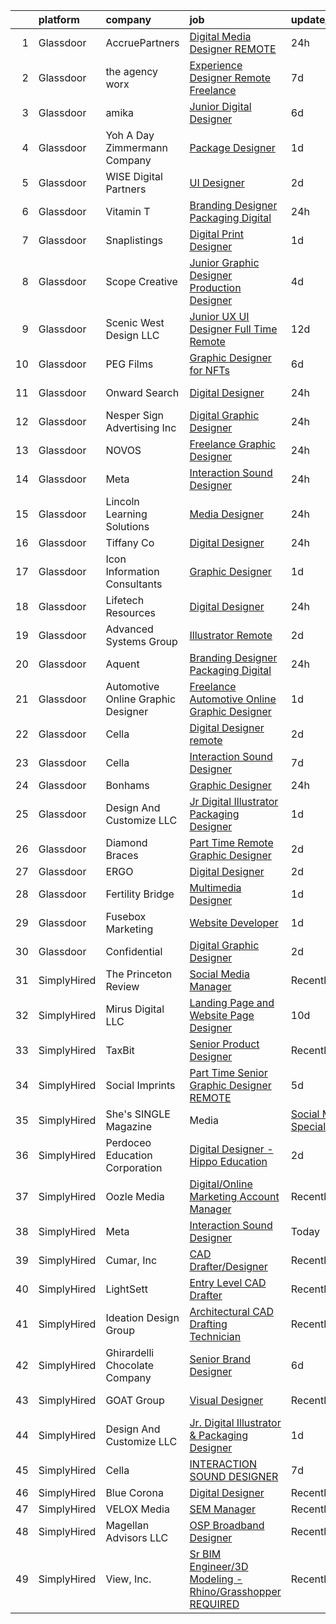 

|    | platform    | company                            | job                                                                                                                                                                                                                                                                                                                                                                                                                                                                                                                                                                                                                                                                                                                                                                                                                                                                                                                                                                                                                                                                                                                                                                                                                                                                                                                                                                | update_time   | location                   |
|---:|:------------|:-----------------------------------|:-------------------------------------------------------------------------------------------------------------------------------------------------------------------------------------------------------------------------------------------------------------------------------------------------------------------------------------------------------------------------------------------------------------------------------------------------------------------------------------------------------------------------------------------------------------------------------------------------------------------------------------------------------------------------------------------------------------------------------------------------------------------------------------------------------------------------------------------------------------------------------------------------------------------------------------------------------------------------------------------------------------------------------------------------------------------------------------------------------------------------------------------------------------------------------------------------------------------------------------------------------------------------------------------------------------------------------------------------------------------|:--------------|:---------------------------|
|  1 | Glassdoor   | AccruePartners                     | [Digital Media Designer   REMOTE](https://www.glassdoor.com/partner/jobListing.htm?pos=104&ao=1110586&s=58&guid=000001828baba76ea45b1253e492641f&src=GD_JOB_AD&t=SR&vt=w&cs=1_14b8f7cc&cb=1660200659217&jobListingId=1008065529287&cpc=6BBECBC74F3AC36E&jrtk=3-0-1ga5qn9sg2gpv001-1ga5qn9t3itmq800-4afe2c22ce265ca0--6NYlbfkN0Cmq1pj5Dwku4j-j-jMxiR3p8DjIx5wPgrGZP7N5_dynGcPrp9S6jFTdQmrnz4JPZV2tAIpeuKyCY7ecXafslfcKdGon5iXJAesg9b70hRkTyONM4YkE6aGkRXft9x5zOlDzz7N_QoKa0YmEsov_wEmWBJEyYMF5zsNqIiZJWxJr47nOjl985EibIKlUA1qoesWgiNFkSef8ZgdabFDOzHXhzxClPJ_TjM4U2nmNtYlmemjVgnrhmXXGS2jvh-9OGJp7SJadof6JfQ2uRml1KFPwmzf0bsDaf1yD_aaQX3KG6HpWpCOvS8k5UEQ5u1cXQ_eW-UfW8BtEQVMFw6aPSQ149p__JZCl5wW4FQxXm-7uZvh8a0dxjRwLY-6bloYz2E2R6JWdycPaeGwGpNZZsw_ohZx_ReKc1CiSKvDFsbLxrJlAabWeVtIVDTQ-hKENC29clZv8SAmQXP478E9sN-e2wNwWrcgh7i-Ir52UqJRtVEMozSfcbPXGS7PxvOvEtakbxKyMoQv8cwKhyO8Q_M8ODaozOGjxls%3D)                                                                                                                                                                                                                                                                                                                                                                                                                                                                | 24h           | Charlotte, NC              |
|  2 | Glassdoor   | the agency worx                    | [Experience Designer  Remote  Freelance ](https://www.glassdoor.com/partner/jobListing.htm?pos=115&ao=1110586&s=58&guid=000001828baba76ea45b1253e492641f&src=GD_JOB_AD&t=SR&vt=w&ea=1&cs=1_e7661443&cb=1660200659219&jobListingId=1008051946944&cpc=2CAED5C921A5F994&jrtk=3-0-1ga5qn9sg2gpv001-1ga5qn9t3itmq800-1c558a24ca6c05f5--6NYlbfkN0CNOKpjDIEH11s39GTuUki_mvxNbnX5BtDlH5CMrheAnKze_5JrwQ4joDkGUDohP_TzCZ22X-ooPlN6gHibHaRyFYgIPWo06yltPXt978maIdOVxy-zRmUpBC9ULU9Q9reTqK3E0MSV0LPeDPxCtIKPoOkHR5057U7IJlWW9_m2LXiOh3RFKZi_I-Y-YzZpbiNGYbq_yVu5RjXH3IfpMM66kQxjyORpdUQGiCvD-AOU6lsUX71SO9mEw7RL4S030iyBVIktkw9g0gw8LLLJtThzeY8-tL2VONLg-nuz6Y0I_o2EPpnT9OWcIWMvG0f80BoI3BzUeQbc1aWxrIPnl1PesR947d7_KNnegdWWkP1nKB7Nd-7Vj-XfdkZQMG1JORZ-uqj03ABD-0zx_1I7caQbNA0Kzc5yqvABrTAn5gCwAW8E1zGCd4ajSXHJYuiOg7cyxsmPBdVoeuyg9LVGj83MQk8EPVQL-KgdlEBFPefIL4Wro4P9jpcZsBbOB1Qf4sSKFujG1CFvGkwjDDbmGLHt)                                                                                                                                                                                                                                                                                                                                                                                                                                                                 | 7d            | Remote                     |
|  3 | Glassdoor   | amika                              | [Junior Digital Designer](https://www.glassdoor.com/partner/jobListing.htm?pos=126&ao=1136043&s=58&guid=000001828baba76ea45b1253e492641f&src=GD_JOB_AD&t=SR&vt=w&ea=1&cs=1_e0bb4c82&cb=1660200659220&jobListingId=1008053488803&jrtk=3-0-1ga5qn9sg2gpv001-1ga5qn9t3itmq800-bd6ab5490a46b794-)                                                                                                                                                                                                                                                                                                                                                                                                                                                                                                                                                                                                                                                                                                                                                                                                                                                                                                                                                                                                                                                                      | 6d            | Brooklyn, NY               |
|  4 | Glassdoor   | Yoh  A Day   Zimmermann Company    | [Package Designer](https://www.glassdoor.com/partner/jobListing.htm?pos=111&ao=1110586&s=58&guid=000001828baba76ea45b1253e492641f&src=GD_JOB_AD&t=SR&vt=w&ea=1&cs=1_583b663b&cb=1660200659218&jobListingId=1008063507161&cpc=5EFBB0462F9C6B7A&jrtk=3-0-1ga5qn9sg2gpv001-1ga5qn9t3itmq800-dc7e1a1397b199e1--6NYlbfkN0Ae6Qmv8rNb3d5rEsMPL_plhvilYeiJERi7JqghURwQ9bq2mHgMGRGP2iYP1nqVQ_CAH4CA0v5ImKACkfOVwmRt4ZP_yKkrYQvG-WgEjznhn_VDpWqLt9aNw_v_TZNj6iwxRLgp22h8quajIuiYsucJZtbTgOZFKvuC8jT-JHljWHHK7U0zAEt_A98zeQxJbWcrJb56SWkmOfd-he91XJR9IWxBirI0Poai2SHDnGTjbpbebRviQaU1ZZ1jvWzp81klicON6XOxITHpeKqs8ZFVkMUSjnDwZmihWnQA0oHKphrVGTkdzsMNC4etia0u94dBuOv0Dh_UxFjC5EcvLjWRXrE47pcpm1UsYYVR1DDinaoAS7w14DWFw7-szQOkABW3JzGuMabctSM8Sa3dDpBo09opoSKEcFInUDtki-8dnNynRbO6nrxBAjQoNpizXTPpjEzIYlUTBdCe83QUaoYJljVuc8HWUv8G5obDhyzu3g%3D%3D)                                                                                                                                                                                                                                                                                                                                                                                                                                                                                                                            | 1d            | Burbank, CA                |
|  5 | Glassdoor   | WISE Digital Partners              | [UI Designer](https://www.glassdoor.com/partner/jobListing.htm?pos=130&ao=1136043&s=58&guid=000001828baba76ea45b1253e492641f&src=GD_JOB_AD&t=SR&vt=w&ea=1&cs=1_2ce5e823&cb=1660200659225&jobListingId=1008061115780&jrtk=3-0-1ga5qn9sg2gpv001-1ga5qn9t3itmq800-78a6ec759ec64ca7-)                                                                                                                                                                                                                                                                                                                                                                                                                                                                                                                                                                                                                                                                                                                                                                                                                                                                                                                                                                                                                                                                                  | 2d            | Remote                     |
|  6 | Glassdoor   | Vitamin T                          | [Branding Designer   Packaging   Digital](https://www.glassdoor.com/partner/jobListing.htm?pos=112&ao=1110586&s=58&guid=000001828baba76ea45b1253e492641f&src=GD_JOB_AD&t=SR&vt=w&cs=1_591fcbb0&cb=1660200659218&jobListingId=1008065121993&cpc=3DB599BF2F4828F0&jrtk=3-0-1ga5qn9sg2gpv001-1ga5qn9t3itmq800-f17c3c8ca60c6912--6NYlbfkN0DMrcEu7yrtATojKJA7cEzGQ3FdRGWLh0CZQInL4ECGI6k5tN82kdM0cJmh4vC7GgjwAKZ5eQ6lxAED26OWo6a0PrcijeVaSnWdmq2XrRSkLWbu9_QFjgnWE3m6WpjxkWp79_WFL6tXRkriz5xw41_-LJkUN9hb9yNU_pnhfuoniEzMybesfZlBdTPTuJUznP0Iz1cXoIGIMW45AUJ0H3ZIXw5iFyk5Pd4Bmj-s3tYPrQvDN6VUKHcUV2oA9wPRqphvjcdqXwenl_vluiBzBnBHUbZu6D4JbcHcghz0v5-sYvaw6Pa7Y7i31Q7Sot1-b3f1nLu3dKWbrZ8oM6KrpHS0tgU_epGNWjuusdX4a-7b4HMhi2CSmyzxc5odCm9scVYuwOWF2rDM9AZ2wtlXxbVz6ALpRf51vzKT4pRSNueBLX-mX5EvMu5LylnxOcON9e2pjPh2unXxc88m48f5_S4ACN3-V-TDuvVKYbOWFHViOA%3D%3D)                                                                                                                                                                                                                                                                                                                                                                                                                                                                                                          | 24h           | New York, NY               |
|  7 | Glassdoor   | Snaplistings                       | [Digital   Print Designer](https://www.glassdoor.com/partner/jobListing.htm?pos=129&ao=1136043&s=58&guid=000001828baba76ea45b1253e492641f&src=GD_JOB_AD&t=SR&vt=w&ea=1&cs=1_cccdedf7&cb=1660200659225&jobListingId=1008062802608&jrtk=3-0-1ga5qn9sg2gpv001-1ga5qn9t3itmq800-a7fccd66ceef77da-)                                                                                                                                                                                                                                                                                                                                                                                                                                                                                                                                                                                                                                                                                                                                                                                                                                                                                                                                                                                                                                                                     | 1d            | New York, NY               |
|  8 | Glassdoor   | Scope Creative                     | [Junior Graphic Designer Production Designer](https://www.glassdoor.com/partner/jobListing.htm?pos=125&ao=1136043&s=58&guid=000001828baba76ea45b1253e492641f&src=GD_JOB_AD&t=SR&vt=w&ea=1&cs=1_1d819d18&cb=1660200659220&jobListingId=1008057295326&jrtk=3-0-1ga5qn9sg2gpv001-1ga5qn9t3itmq800-df76609bcd3fb119-)                                                                                                                                                                                                                                                                                                                                                                                                                                                                                                                                                                                                                                                                                                                                                                                                                                                                                                                                                                                                                                                  | 4d            | Remote                     |
|  9 | Glassdoor   | Scenic West Design  LLC            | [Junior UX UI Designer  Full Time  Remote ](https://www.glassdoor.com/partner/jobListing.htm?pos=102&ao=1110586&s=58&guid=000001828baba76ea45b1253e492641f&src=GD_JOB_AD&t=SR&vt=w&ea=1&cs=1_17ec116d&cb=1660200659217&jobListingId=1008038829494&cpc=9908D8D4413DBB8A&jrtk=3-0-1ga5qn9sg2gpv001-1ga5qn9t3itmq800-dc813bf411e91ac1--6NYlbfkN0Di20U8kyODQb6-AO2Vji-gz3AZLHnbpBo966FLagvruq3rFILu0QvDCpK9UhdhY_d3JowbU6n4M11Js_LYbmnqLHRnBQlkIY0B_Cmuwl9MtxMY5L1RwWegY5XzXch3d-pZliW03Y6g450BCFkjxvpcFSRt0cU3pNoMNOeHGzZK_laZvnMCqk-rCD8hJIbvwz67q74XJSag-G_Sp2oV9QXxJ24vEiqRpBafdGpqJDhfajoOlrjsUCfMlobkjnATyjIGn478zJPWvOU2KMuVC8r1vxvwN5YhaFSzJ6tMcyi56K69GonDL7h0zXrmvU9iV1Aas7HxARyQZGFqF8JxqAN-L5N06hBCMbS08eKR1zF_VITD2PF1S_QRtoX1V8wJ6OmMd2Xo949yfT3elxOtHGowYcX0v4IadtXj0UPHv4ObSOclm6pU73WNQdr7sVTvl-_1NuE2yjdXB_oj-XvVj7uN)                                                                                                                                                                                                                                                                                                                                                                                                                                                                                                                               | 12d           | Remote                     |
| 10 | Glassdoor   | PEG Films                          | [Graphic Designer for NFTs](https://www.glassdoor.com/partner/jobListing.htm?pos=108&ao=1110586&s=58&guid=000001828baba76ea45b1253e492641f&src=GD_JOB_AD&t=SR&vt=w&ea=1&cs=1_d71dda49&cb=1660200659218&jobListingId=1008053332484&cpc=6FC5BA77C9A4CD78&jrtk=3-0-1ga5qn9sg2gpv001-1ga5qn9t3itmq800-285121d87db8fdfb--6NYlbfkN0BHIfC1zsKGIu0R3teaIu8liT7fbRNLaQeDQfcPJweUK16HKW-DuQbygKFOi6Y5sJMMmPvIQeedI4zy4piAtgrHWw5pyWG74v-Fm2sI_YfcM2tkcRMfzPSFblUwjPj-wWf0DUjxGgFU8tVaM0U1nq8fBBYDXpAi5Jt_86GlfqbwXJiL0HNfGrXBDmws1vSojpGG7eGZyHsRyCqqmUQ5AhjVddyaclTR_0zGRtQeQjyIlZvYUGbgBh3L0tjmwGmBFwjVs0pB6sPmi15BkQGGDyY7aKMJgoI7ONVuaPNdlolNzGsQUsExF0Ob70NUzibXOM5LklD4DxOBT4oB1ayxtQC8q-IWfcLCjHMkn9zBucRUBp_cnM4l9MPTEOye1u6ZjufDYy0w1nmDDo9IirC1QyW3CfXG4QCBona8hoy4zg8n9Ts2zBizhraPCvnb0jUJHvA32NgK7pTCWAHtA_3wPCSXh59wmxezYsA--0aS7v-cUAc31QBj7ZIcC-Sp33X4vJM%3D)                                                                                                                                                                                                                                                                                                                                                                                                                                                                                                 | 6d            | Remote                     |
| 11 | Glassdoor   | Onward Search                      | [Digital Designer](https://www.glassdoor.com/partner/jobListing.htm?pos=109&ao=1110586&s=58&guid=000001828baba76ea45b1253e492641f&src=GD_JOB_AD&t=SR&vt=w&cs=1_055a5df6&cb=1660200659217&jobListingId=1008064514427&cpc=E773D000C9BC26FA&jrtk=3-0-1ga5qn9sg2gpv001-1ga5qn9t3itmq800-d34959f49f9a5d6a--6NYlbfkN0B7YoEZZ2QAGDyEGGmBPAUWSHc1Mt3sMCn9FehKcWA3w0R0aH9tn_iPRcrT6N-MqNRtoOBWu2BD_xfgoGqpomuvpVwgmTHwaN0yDCcvWat3VsqHt7wwbR8rZTr3eKc4vCJTH4QF3MFaBJivYoott74i3dfgYaiRyUJ7rvav4DtPER7y1Amtq9HR_KITFxqjE_J-TVitw7DXVoxEkdlHX3Vy7b7my_5YnfyjfveFPwjVQ9dpHXNvUT9M2v0dlNdAfuVQ2PoMzlAkTvHwmAQeb7JR-WcivFNLh7YiCQzF5VZWLRRv2jphVA9bUqVBqr4kB49BEbsv0uGksK-rifG7pQq3DEPWtCxhhAHA8oEJReAeA-IddKYIPB1mOIW58Dsj8Yz2fkLsfo68lp0TX0p8KUpNNpg8EcTj3bzAV21hYEe1JEK-WwAwNxqNarVrUhYJNl6T_hTQiVwYqniqXvD0yHp48gGzBY6BcIxNP6pc20ZW_j8iN_yPDUL3yabVhTAI4XYwVLWC_diTqFkKqVy_y66uplcaV1ph2sIc9NlOnn9OHqEmsz6l-Gl8h-ItnkOfLsq2wq-F28ibLhBAsN65nVrKmBiNoxL3fJ1e8tDX1vYbtX97n2fnT6_0fQmhZPcfiGmMkH8KXLPAFh07HJvJyT7bSZ00TQ9gpDmqnu5OfhHne85FAcg7GQn01Ftpd5nOtQBBuXDMA-ryDqCOyfD3iySHHnZC9w3k9btcquGFfZwOhDyj1IGU7l9RDVBl3XPJTqHq5uTul16y58vcsKPuiIESqcMFQLfVwpRF90hwbi2M8y_QVUs0SNfxSm2839rdpHb4N6ddECFGvlw-vlkMZfNK-o0F2k_z9QqGNr6gYc2J0d6cobe-VXLDT5303yeVCHVFqLnh5b0llaltKPrrUHLpueWkA00pYFSGjHUoCUZCLTZRtDtmegP28FVr17fkqO_5UcEAI52xYstbTmaSr9WFtYoF95zb-QS_BSmSLlWbCA%3D%3D) | 24h           | Laguna Beach, CA           |
| 12 | Glassdoor   | Nesper Sign Advertising  Inc       | [Digital Graphic Designer](https://www.glassdoor.com/partner/jobListing.htm?pos=101&ao=1110586&s=58&guid=000001828baba76ea45b1253e492641f&src=GD_JOB_AD&t=SR&vt=w&ea=1&cs=1_0bd6fef7&cb=1660200659217&jobListingId=1008065027021&cpc=40021B6B9FB64F38&jrtk=3-0-1ga5qn9sg2gpv001-1ga5qn9t3itmq800-3bf92c9fe52daebe--6NYlbfkN0CMAamRgqp8_TewVxtfhOCaeyQh5XYu_a46lhMI-mzlkob-WRR5UcI1o76H_LukMsyV0-CDbmmfn4xE52U4ufc1bnS89u2M1OZ6--YEXFlzoHBh67IKCpmkhRxkZF0-sRT-zvutybrR4H3OmqVXRKkNu1zGBLVPB0beVD_eTtmM-XXzaPyDhp8ITvwFZSX64Cnn3GarXdZ2_HntR_Qs0ur4VilgWR_0BMrCazQwWjWrAnF8djHEeuOqBiJJU6bnytaXC-t5GDlIVQNV_QHHQz256y4X-WiJXcBSlrNzdLAdtPmkmjXKTpyrf4vxQJ1BuV9w2rc9M9Kjy59jO574PgwBagdxS--G2fwU5ZfY1634qll0mO-K_stfjkOD57nqyklV3QowZHpPYlgZV_DQVZNjIczADlXoJKpupWUxtG_1vRfdHyMarajPoeiR3YutTVXujU9oGGbZtZqtKRrPutmOMY-8nICJXYi2rx1N4f13QL229imz48HnoBIdOuRtZsg56XRM68IlrA%3D%3D)                                                                                                                                                                                                                                                                                                                                                                                                                                                                                    | 24h           | Cedar Rapids, IA           |
| 13 | Glassdoor   | NOVOS                              | [Freelance Graphic Designer](https://www.glassdoor.com/partner/jobListing.htm?pos=118&ao=1136043&s=58&guid=000001828baba76ea45b1253e492641f&src=GD_JOB_AD&t=SR&vt=w&ea=1&cs=1_964d3676&cb=1660200659219&jobListingId=1008065569895&jrtk=3-0-1ga5qn9sg2gpv001-1ga5qn9t3itmq800-09234b0806d38a8a-)                                                                                                                                                                                                                                                                                                                                                                                                                                                                                                                                                                                                                                                                                                                                                                                                                                                                                                                                                                                                                                                                   | 24h           | Remote                     |
| 14 | Glassdoor   | Meta                               | [Interaction Sound Designer](https://www.glassdoor.com/partner/jobListing.htm?pos=117&ao=1136043&s=58&guid=000001828baba76ea45b1253e492641f&src=GD_JOB_AD&t=SR&vt=w&cs=1_cde2690c&cb=1660200659219&jobListingId=1008065898009&jrtk=3-0-1ga5qn9sg2gpv001-1ga5qn9t3itmq800-fe4dde66f2e28ecd-)                                                                                                                                                                                                                                                                                                                                                                                                                                                                                                                                                                                                                                                                                                                                                                                                                                                                                                                                                                                                                                                                        | 24h           | Burlingame, CA             |
| 15 | Glassdoor   | Lincoln Learning Solutions         | [Media Designer](https://www.glassdoor.com/partner/jobListing.htm?pos=122&ao=1136043&s=58&guid=000001828baba76ea45b1253e492641f&src=GD_JOB_AD&t=SR&vt=w&ea=1&cs=1_f3e56122&cb=1660200659219&jobListingId=1008064925884&jrtk=3-0-1ga5qn9sg2gpv001-1ga5qn9t3itmq800-670fa7b195e92d10-)                                                                                                                                                                                                                                                                                                                                                                                                                                                                                                                                                                                                                                                                                                                                                                                                                                                                                                                                                                                                                                                                               | 24h           | Remote                     |
| 16 | Glassdoor   | Tiffany   Co                       | [Digital Designer](https://www.glassdoor.com/partner/jobListing.htm?pos=127&ao=1136043&s=58&guid=000001828baba76ea45b1253e492641f&src=GD_JOB_AD&t=SR&vt=w&cs=1_641bd2f6&cb=1660200659224&jobListingId=1008065848022&jrtk=3-0-1ga5qn9sg2gpv001-1ga5qn9t3itmq800-1e56243872d04b75-)                                                                                                                                                                                                                                                                                                                                                                                                                                                                                                                                                                                                                                                                                                                                                                                                                                                                                                                                                                                                                                                                                  | 24h           | New York, NY               |
| 17 | Glassdoor   | Icon Information Consultants       | [Graphic Designer](https://www.glassdoor.com/partner/jobListing.htm?pos=114&ao=1110586&s=58&guid=000001828baba76ea45b1253e492641f&src=GD_JOB_AD&t=SR&vt=w&ea=1&cs=1_cf704ac9&cb=1660200659219&jobListingId=1008062649510&cpc=9908D8D4413DBB8A&jrtk=3-0-1ga5qn9sg2gpv001-1ga5qn9t3itmq800-33459f4782cf66ff--6NYlbfkN0APudME1iZQyqIRdT3ujTtTnVuWAF03DfIsZXN7IhOR9SfEN2BLZHYomRVvRwdncKrNG22P6bNRFRLvpC1B8gO2urVX59Z6iyVoTlwECby2FmQh5ETISnoC3NgvLcR5fnRMe4cJfT-x1I-9FjkPU0NkYclKrnmeJATLGZpeBkyLC1d9ImGKvLYS7ZGx9rM77Q4v7rAp5sEQBk2UBUsNdnKxL7Ra-diP8SS7ENmaofL4hpzqIQkZUuVo0Zm5NW9CgK9dAgzU07Vn-YxDf3VPoD5nxiSK6cZvD8f2FXL5-liTCJ2VdtV9TGKmntfoElJ5I4Nk-jBhcxDYuV1VIoe7ybEMbcByWByrU2L-tIFUkgjIEfSmtrx7clZCjyXOx6O4u3sXF0iu04AAKEO-5a9A8Y8a2wbns1tFQdE8LfctmaH14BGNvdds3lHMU8TLbCFrATOGRmWL1VZSkVpefSGzY4Vz2r1bY5bViQaalN68Btxa2kjgvCdBeguUhlLWyY5c9RYfZsfPjtEOLw%3D%3D)                                                                                                                                                                                                                                                                                                                                                                                                                                                                                            | 1d            | Remote                     |
| 18 | Glassdoor   | Lifetech Resources                 | [Digital Designer](https://www.glassdoor.com/partner/jobListing.htm?pos=116&ao=1136043&s=58&guid=000001828baba76ea45b1253e492641f&src=GD_JOB_AD&t=SR&vt=w&ea=1&cs=1_4f9441f3&cb=1660200659219&jobListingId=1008065163300&jrtk=3-0-1ga5qn9sg2gpv001-1ga5qn9t3itmq800-facd9eb0a66cc8da-)                                                                                                                                                                                                                                                                                                                                                                                                                                                                                                                                                                                                                                                                                                                                                                                                                                                                                                                                                                                                                                                                             | 24h           | Remote                     |
| 19 | Glassdoor   | Advanced Systems Group             | [Illustrator  Remote ](https://www.glassdoor.com/partner/jobListing.htm?pos=119&ao=1136043&s=58&guid=000001828baba76ea45b1253e492641f&src=GD_JOB_AD&t=SR&vt=w&ea=1&cs=1_02139786&cb=1660200659219&jobListingId=1008061173284&jrtk=3-0-1ga5qn9sg2gpv001-1ga5qn9t3itmq800-8b30d682bf8e636f-)                                                                                                                                                                                                                                                                                                                                                                                                                                                                                                                                                                                                                                                                                                                                                                                                                                                                                                                                                                                                                                                                         | 2d            | San Francisco, CA          |
| 20 | Glassdoor   | Aquent                             | [Branding Designer   Packaging   Digital](https://www.glassdoor.com/partner/jobListing.htm?pos=110&ao=1110586&s=58&guid=000001828baba76ea45b1253e492641f&src=GD_JOB_AD&t=SR&vt=w&cs=1_f0fd70f3&cb=1660200659218&jobListingId=1008065182184&cpc=3DB599BF2F4828F0&jrtk=3-0-1ga5qn9sg2gpv001-1ga5qn9t3itmq800-449102e536bcc784--6NYlbfkN0DMrcEu7yrtATojKJA7cEzGQ3FdRGWLh0CZQInL4ECGI9gD0Wolx9R2v-Aex0-GK06Ha4BLD8DhacX-gafJxEX5QR5Hd8sOw4Mf1YvCBuPgQISo7Evzot70oVEOMiOR9eLnxW7R9N4bEUqaQXtqHoZbPCfend-QAcuvyb2JokmyDnNnYRenEe5feI7s2J_IRGa4gE4BrhstIDOGDvaDdJlTDcNlRZcdmjqyIV1X_jy7DIsSQ3yZGEY0F4O-VV81wsZxFwRhYfjMfg_FjIlKBWPe-3C1RV3yE33b9lJ3Bwa9enVaUYESbIsTvqveVWeJHiyM8Jf-sezuP_jlX6AKUhYpTEZYV7BPdkyBBpw4TyN98fxXqkujLVENBWiYzfcaFyvuWuWNR_jvcxpisMJq9WQfDk5GRXGpnWyUg7OkwM2GFDWeV8t2TF5K40UrL0rqbVAjvZLECB2x07V87SATPw24)                                                                                                                                                                                                                                                                                                                                                                                                                                                                                                                                      | 24h           | New York, NY               |
| 21 | Glassdoor   | Automotive Online Graphic Designer | [Freelance Automotive Online Graphic Designer](https://www.glassdoor.com/partner/jobListing.htm?pos=113&ao=1110586&s=58&guid=000001828baba76ea45b1253e492641f&src=GD_JOB_AD&t=SR&vt=w&ea=1&cs=1_c73ffd5b&cb=1660200659219&jobListingId=1008062665826&cpc=FA84DF7EA1EC2398&jrtk=3-0-1ga5qn9sg2gpv001-1ga5qn9t3itmq800-e6cba8c07fc3ce8d--6NYlbfkN0DErd5I9McD7cRkBvdvpgLNNu9G_nar-sNj4cKQCjkRCIjXfPSy6d0xbkvT_D_ecSKPU5kzDGHqsOjaScAUUXJUGrP7g0KKBrC0EO4e1OLVkrrVXnn7f-vdUbM7rPXDvMD-B57H2IXrZzXhxrBqvEGn4_HY80ZEM-UwUUpuvLDQnlVgBdCbn-mi4t41Tci38kyTuOvxqQ8gD-1nvYtdpOMqYA56gbShGoOJM-Em5MQCs8wU8BjOiCSk8ZvdYDcNNIw5XvqWl8X7Ov1tLW_5viMAo9mHNom_KH8CYLxDjAViKUIWEGGzuTSLE1C7HIoXq08FSEx26MWTSCnU7LzBoTW8k42XWEvq_h-vowWoTDbAdiF8euv1jdcLspnZEeDlN04TMexB-T_CgTukh6nM-eRuU-YohFq2P6xyF0qNTu_qkDFbKhUQyWUiGMOx8JZhNGMunRcgO5y-vWBs5PVeXjcOrQuVO30S9W0k0Yu0_pmNDAj20RlYuiJvoHFrkPu8UlcufR39fKarng%3D%3D)                                                                                                                                                                                                                                                                                                                                                                                                                                                                | 1d            | Remote                     |
| 22 | Glassdoor   | Cella                              | [Digital Designer  remote ](https://www.glassdoor.com/partner/jobListing.htm?pos=103&ao=1110586&s=58&guid=000001828baba76ea45b1253e492641f&src=GD_JOB_AD&t=SR&vt=w&cs=1_45cf6647&cb=1660200659217&jobListingId=1008061878291&cpc=F41FEAB56D215062&jrtk=3-0-1ga5qn9sg2gpv001-1ga5qn9t3itmq800-4a176973d1538084--6NYlbfkN0ABL5jwqrJX8j4-zsE1pdctockIOMh3bUiDojLxDHSgft-IBPHc-ugKxXUaFJpc9dcKiQGwijQ4lDXVd8uvtt_h-i_Kug_xujRvl7wY1HMLZZ87OSXOYUN4SZmtzUAU3fA-d5N46EJuKQ5YgoKTJxBB1XcXAUnkPgEsn-CUscSQPIUSu18jEw30Rg3QnjwBlTc4KhAyEH5WSyUW3tZjErJXrxZliPNQkucxSW1ikAD5p6qY2TJb907iMUSFDHWJgbO1jr0W5bMni6ktNvd9Rq78oXqFk9Fr673KFc70Yo4EdcSnbKY1sJSd32UUIus1LYeofbWEFPGbEQ-ImIfRM9rH8P46ig4Lcj_1XlGqukU2ywXULuB0T8whzmZdgbhUJZt1EwNHDJr9Dix1RRDM07oZRSq91ZUv81j5Mt1RL3dw_zkiv_mx_2eb8lyUwZx5aCyJ-av8KQVRnKXTTfMeYjBs5SKKWWFWWvIH4Bbs8eCvSdS-p-hmZ9KCDTykXgkCheUYaA9INgKRwkOHEjNX9vAjdWJYOHh9CQHTX3VzDnmuKCPRmT-1jYxwZLUs8rfCyKodnynzGteOCG8x-B-xphBctux5VwHPQWhPrSbXue6A6Q0cvn9J9A2D3FwD5LaoLwkOUatdDqUkUI_okcz6axGwXTy4JFDO-H2S-pt-bt0otm7_y7Edvs7dzc0bg0bEDV8bfVF8cUIiiz3gFLaRTeGqH8jj_cLlRKzi3SQBWxpJMR-dKsusOSVs)                                                                                                                                                                                                                                                    | 2d            | Whitehouse Station, NJ     |
| 23 | Glassdoor   | Cella                              | [Interaction Sound Designer](https://www.glassdoor.com/partner/jobListing.htm?pos=106&ao=1110586&s=58&guid=000001828baba76ea45b1253e492641f&src=GD_JOB_AD&t=SR&vt=w&cs=1_acd543b7&cb=1660200659217&jobListingId=1008052037817&cpc=AC285F3A3ECA6BB0&jrtk=3-0-1ga5qn9sg2gpv001-1ga5qn9t3itmq800-32c0d57c93b37a46--6NYlbfkN0ABL5jwqrJX8j4-zsE1pdctockIOMh3bUiDojLxDHSgft-IBPHc-ugKxXUaFJpc9dcslo_kQI6e181zDbgUqpxGtQzcffkWtUW3tagjWR9utRjhHuCcsEaQM-JyLwBDAhEeZE1AalR73XIKDtyyn05K0Ch2c103Wzt0Eutj5r6WKZZc3G-kEktoehMNxVQO_FRWZJGHVb2_9Dk4bjgqahKhsPGu13kLMHM2GW6qcSWdrTEQV9-XxTW0nUWoSXx0sx_QFOnWVxAyR1VTqldjaBwQ-VlpDiRC4m2Yvfj7X1pck6Lu6F18pIDzvNneuoeMqfn_0h9iw1QBDqa6xVNRaNKc0_mRYBgK_i5AafqgKMDXUfA7cYZ_K0EHn1bN0BF49FyeP5yS8z4B94XCLOoff0zPzQApl4_ZiKj-3AgWM-edVmGJsqBa_T77pl5rx6c2aZ5Xr2GYW4g7sivd0KydudlzTGuhlmHV191EG0hmnPe3BSMmmrc22t0IvNxq-zvnFw1WAmrGq71K3MT9ycFSkat2dLJYarHBtctqmfvIRuTheJhQsCIdQeESPo9SPWu1v-_AAN3tHTHdpnbTIrLxcwKBTPmLM01ij09Ngr5LrmQfClCrcIWIu7Youxhvup9vi7kxDC6fC7BfGnIifGcKN_MBx_KIdB8SmbfPxM9NnD7roOJpBVuy5Vl3V71MlARe-cXpIkyRcIgV94elye6ZcVxRxVh3xJBGcuvqH0NiO-d483v_vAKhKyfj)                                                                                                                                                                                                                                                   | 7d            | Menlo Park, CA             |
| 24 | Glassdoor   | Bonhams                            | [Graphic Designer](https://www.glassdoor.com/partner/jobListing.htm?pos=124&ao=1136043&s=58&guid=000001828baba76ea45b1253e492641f&src=GD_JOB_AD&t=SR&vt=w&cs=1_39318d0b&cb=1660200659220&jobListingId=1008065239201&jrtk=3-0-1ga5qn9sg2gpv001-1ga5qn9t3itmq800-cede3a89c5d13248-)                                                                                                                                                                                                                                                                                                                                                                                                                                                                                                                                                                                                                                                                                                                                                                                                                                                                                                                                                                                                                                                                                  | 24h           | Remote                     |
| 25 | Glassdoor   | Design And Customize LLC           | [Jr  Digital Illustrator   Packaging Designer](https://www.glassdoor.com/partner/jobListing.htm?pos=121&ao=1136043&s=58&guid=000001828baba76ea45b1253e492641f&src=GD_JOB_AD&t=SR&vt=w&ea=1&cs=1_d295fbe0&cb=1660200659219&jobListingId=1008063765735&jrtk=3-0-1ga5qn9sg2gpv001-1ga5qn9t3itmq800-2818714e8cff92a9-)                                                                                                                                                                                                                                                                                                                                                                                                                                                                                                                                                                                                                                                                                                                                                                                                                                                                                                                                                                                                                                                 | 1d            | Burlingame, CA             |
| 26 | Glassdoor   | Diamond Braces                     | [Part Time Remote Graphic Designer](https://www.glassdoor.com/partner/jobListing.htm?pos=128&ao=1136043&s=58&guid=000001828baba76ea45b1253e492641f&src=GD_JOB_AD&t=SR&vt=w&ea=1&cs=1_b421a012&cb=1660200659224&jobListingId=1008060314226&jrtk=3-0-1ga5qn9sg2gpv001-1ga5qn9t3itmq800-ac1c2dfe6d68f87e-)                                                                                                                                                                                                                                                                                                                                                                                                                                                                                                                                                                                                                                                                                                                                                                                                                                                                                                                                                                                                                                                            | 2d            | Remote                     |
| 27 | Glassdoor   | ERGO                               | [Digital Designer](https://www.glassdoor.com/partner/jobListing.htm?pos=123&ao=1136043&s=58&guid=000001828baba76ea45b1253e492641f&src=GD_JOB_AD&t=SR&vt=w&ea=1&cs=1_1ea87d98&cb=1660200659220&jobListingId=1008060746031&jrtk=3-0-1ga5qn9sg2gpv001-1ga5qn9t3itmq800-17503b3a1358b20f-)                                                                                                                                                                                                                                                                                                                                                                                                                                                                                                                                                                                                                                                                                                                                                                                                                                                                                                                                                                                                                                                                             | 2d            | New York, NY               |
| 28 | Glassdoor   | Fertility Bridge                   | [Multimedia Designer](https://www.glassdoor.com/partner/jobListing.htm?pos=120&ao=1136043&s=58&guid=000001828baba76ea45b1253e492641f&src=GD_JOB_AD&t=SR&vt=w&cs=1_a1172e93&cb=1660200659219&jobListingId=1008063862088&jrtk=3-0-1ga5qn9sg2gpv001-1ga5qn9t3itmq800-e970e7beec997e55-)                                                                                                                                                                                                                                                                                                                                                                                                                                                                                                                                                                                                                                                                                                                                                                                                                                                                                                                                                                                                                                                                               | 1d            | Remote                     |
| 29 | Glassdoor   | Fusebox Marketing                  | [Website Developer](https://www.glassdoor.com/partner/jobListing.htm?pos=105&ao=1110586&s=58&guid=000001828baba76ea45b1253e492641f&src=GD_JOB_AD&t=SR&vt=w&ea=1&cs=1_ddf200a1&cb=1660200659218&jobListingId=1008063056127&cpc=0FE1F5EA2BC84A01&jrtk=3-0-1ga5qn9sg2gpv001-1ga5qn9t3itmq800-5731c509dd61c304--6NYlbfkN0CKfA-soUf75Q7iZ129b2H9MACh9ki_Lh9mMeku_0ONArDTRtcQrpbDm9m1hYhkQatQZSYMARAAHtyHZMi8HLLVT82K4I7HTLgXoZjq3dIFix_HEWxZT_fbq3Y8Bonu-3X8SWRG4oz54dGa-TYtl6Cc2AMNKdowqLmuCGIR5QsyYWKzZVoQCKO--HloIgR_wvgGVgN1V7maemSFQqNzB6_aiddPfz8BbEtiN5p1ZsGGV2V_95517xNZG82m8gulky1qVQyrPVitj6C4aEf-7MzX8RWsAsy1HQTTt6ztkNuPQAt0GB4MxcSrzvZlSHLdw7lp2Rt41R6pKNwNCSmUh4sh31V2ii6o98lPAJn34ewhPqJCvoaaTkK4DgQ9Wtpq62e7DE5jXtNa2ynhZ4_-LmBVyE0A2HgmljLEbDUFzKY_xt1ZT3HPU-lSK-f0go4jzr4rwIX723aUIfph27jcr6z772S-uZ-noeMwg9e1QXTTyLc-8Tva6nHTAEjO1EprTIA%3D)                                                                                                                                                                                                                                                                                                                                                                                                                                                                                                         | 1d            | Remote                     |
| 30 | Glassdoor   | Confidential                       | [Digital Graphic Designer](https://www.glassdoor.com/partner/jobListing.htm?pos=107&ao=1110586&s=58&guid=000001828baba76ea45b1253e492641f&src=GD_JOB_AD&t=SR&vt=w&ea=1&cs=1_2130ca05&cb=1660200659218&jobListingId=1008060091188&cpc=47CFDC01B3F81FAC&jrtk=3-0-1ga5qn9sg2gpv001-1ga5qn9t3itmq800-df45554598a0a112--6NYlbfkN0ALlVE48MWrgt2d0mHJVX740zmIEL60xmbxF1imK6ySVJ88KXb9m4kWjnUGOpGY8k_ex6IjCpPv8OiKWbzu81fgrG1ZCvqGx8TxLmyAYzj2vNt13Eytpa-5pmXsKSinAeUngdeiFn6OLdxJR7Dbi-GmG5YYLMZDtKoWAAIJE2AeZSHK7B2OfoeCZleCaQFiuQ2jQWn1Yf8cxu8tP5gszF0_MsUGlPprTi69tYd--WSonKLlJKzxhBGxsbqN5sJjGaleK79a6OP8qDAnIGLU7_oNlumRzh8TKVfDE74xKtkmxuGmrn8Md_kyBMzbs9XPpRUli69C4AAqeD9jTg5U0kNiq5GWeParVahhMOjDdmIlyTWAc1-QwYkSuJg7kzOLhI4DzjKIR6BxQBFeM396NAy4QJhwWpiu0l5si6YF_nXDKMm6w2EZkK5eQJYHxl4Ims-gF2APksk-uZynvUnLKueDniFA68pCcB_UOvw2y_PqxE95kdm3rFnTvYa6FhX9a8dHyFJsa-TP7w%3D%3D)                                                                                                                                                                                                                                                                                                                                                                                                                                                                                    | 2d            | Fairfax, VA                |
| 31 | SimplyHired | The Princeton Review               | [Social Media Manager](https://www.simplyhired.com/job/QjHhRx3bt_9j40rxau5idxFpzWL8vMe61rB--J-TshF8hShTghvdtA?q=digital+designer)                                                                                                                                                                                                                                                                                                                                                                                                                                                                                                                                                                                                                                                                                                                                                                                                                                                                                                                                                                                                                                                                                                                                                                                                                                  | Recently      | Remote                     |
| 32 | SimplyHired | Mirus Digital LLC                  | [Landing Page and Website Page Designer](https://www.simplyhired.com/job/oo4dqrQQgFs9sUqyaAn7EyQ-_xmtovakrgmdemUB7YAejn5is6LAsg?q=digital+designer)                                                                                                                                                                                                                                                                                                                                                                                                                                                                                                                                                                                                                                                                                                                                                                                                                                                                                                                                                                                                                                                                                                                                                                                                                | 10d           | Remote                     |
| 33 | SimplyHired | TaxBit                             | [Senior Product Designer](https://www.simplyhired.com/job/VTkeFr892qLQgjuKPRFx8Im_5an71fzjjrJQdklGP3dNnhS8pqi-Yw?q=digital+designer)                                                                                                                                                                                                                                                                                                                                                                                                                                                                                                                                                                                                                                                                                                                                                                                                                                                                                                                                                                                                                                                                                                                                                                                                                               | Recently      | Seattle, WA                |
| 34 | SimplyHired | Social Imprints                    | [Part Time Senior Graphic Designer REMOTE](https://www.simplyhired.com/job/-zvFLBpSZsjrGLrKqmMI4i2VH5-GlD9yud5bcwzox6-3mdu-ZL9olg?q=digital+designer)                                                                                                                                                                                                                                                                                                                                                                                                                                                                                                                                                                                                                                                                                                                                                                                                                                                                                                                                                                                                                                                                                                                                                                                                              | 5d            | Remote                     |
| 35 | SimplyHired | She's SINGLE Magazine | Media      | [Social Media Specialist](https://www.simplyhired.com/job/0-CbVXkW0CKeE1UDpapvQZnmBGSJgA53cz3kcrL_X1lyp_Z-N9UiyQ?q=digital+designer)                                                                                                                                                                                                                                                                                                                                                                                                                                                                                                                                                                                                                                                                                                                                                                                                                                                                                                                                                                                                                                                                                                                                                                                                                               | Today         | Remote                     |
| 36 | SimplyHired | Perdoceo Education Corporation     | [Digital Designer - Hippo Education](https://www.simplyhired.com/job/V8nAlAVt1C53-zTjb6xndNhaB5hLGHloSgCKyIJ117mk4InEU36vSQ?q=digital+designer)                                                                                                                                                                                                                                                                                                                                                                                                                                                                                                                                                                                                                                                                                                                                                                                                                                                                                                                                                                                                                                                                                                                                                                                                                    | 2d            | Remote                     |
| 37 | SimplyHired | Oozle Media                        | [Digital/Online Marketing Account Manager](https://www.simplyhired.com/job/5pj_laevhtGvoptYUMdpu9zxoGmub2fEV0ow5GzF0D97um4lUn7h8A?q=digital+designer)                                                                                                                                                                                                                                                                                                                                                                                                                                                                                                                                                                                                                                                                                                                                                                                                                                                                                                                                                                                                                                                                                                                                                                                                              | Recently      | South Jordan, UT           |
| 38 | SimplyHired | Meta                               | [Interaction Sound Designer](https://www.simplyhired.com/job/BUTo3KhLzxoKh7Kj0H3U3RFFPKPh3RmlNW42Vd-j7EoZZ1QMa0Khaw?q=digital+designer)                                                                                                                                                                                                                                                                                                                                                                                                                                                                                                                                                                                                                                                                                                                                                                                                                                                                                                                                                                                                                                                                                                                                                                                                                            | Today         | Burlingame, CA +1 location |
| 39 | SimplyHired | Cumar, Inc                         | [CAD Drafter/Designer](https://www.simplyhired.com/job/IK7Gj9oW6ELVHNoldcMJUleyUczJgEA-jSvmLCSuI1FLwfNxXTnXKg?q=digital+designer)                                                                                                                                                                                                                                                                                                                                                                                                                                                                                                                                                                                                                                                                                                                                                                                                                                                                                                                                                                                                                                                                                                                                                                                                                                  | Recently      | Everett, MA                |
| 40 | SimplyHired | LightSett                          | [Entry Level CAD Drafter](https://www.simplyhired.com/job/buqbEndQhAVigAMTSIx-K3AsTRIp36ukeGy6hpP3kK-JqFKnLxN2Sw?q=digital+designer)                                                                                                                                                                                                                                                                                                                                                                                                                                                                                                                                                                                                                                                                                                                                                                                                                                                                                                                                                                                                                                                                                                                                                                                                                               | Recently      | Hendersonville, NC         |
| 41 | SimplyHired | Ideation Design Group              | [Architectural CAD Drafting Technician](https://www.simplyhired.com/job/QOS743dyTuRXF8OyCboxlFoEvplJAC7Cm8NcTjmou3JaukrGfuBs9w?q=digital+designer)                                                                                                                                                                                                                                                                                                                                                                                                                                                                                                                                                                                                                                                                                                                                                                                                                                                                                                                                                                                                                                                                                                                                                                                                                 | Recently      | Phoenix, AZ                |
| 42 | SimplyHired | Ghirardelli Chocolate Company      | [Senior Brand Designer](https://www.simplyhired.com/job/INZj1RwZuVtR5dWO0moJTYfQh93qPwaJ9-z_GSOgfq0IwO3ogwHI5g?q=digital+designer)                                                                                                                                                                                                                                                                                                                                                                                                                                                                                                                                                                                                                                                                                                                                                                                                                                                                                                                                                                                                                                                                                                                                                                                                                                 | 6d            | San Leandro, CA            |
| 43 | SimplyHired | GOAT Group                         | [Visual Designer](https://www.simplyhired.com/job/_pMABjasQnC6Kjsddnao3Avqh1mQpX-KZKVbp3CiHlY0QuQRBSVq1g?q=digital+designer)                                                                                                                                                                                                                                                                                                                                                                                                                                                                                                                                                                                                                                                                                                                                                                                                                                                                                                                                                                                                                                                                                                                                                                                                                                       | Recently      | Los Angeles, CA            |
| 44 | SimplyHired | Design And Customize LLC           | [Jr. Digital Illustrator & Packaging Designer](https://www.simplyhired.com/job/-idGg1X9NleHubzXBgZv2zaZSQB2ywMhtTiuuV0j7nSu99ciAboKjA?q=digital+designer)                                                                                                                                                                                                                                                                                                                                                                                                                                                                                                                                                                                                                                                                                                                                                                                                                                                                                                                                                                                                                                                                                                                                                                                                          | 1d            | Burlingame, CA             |
| 45 | SimplyHired | Cella                              | [INTERACTION SOUND DESIGNER](https://www.simplyhired.com/job/Q6t0GiemGJrfyGzbEMXhtblnq0AwDlE5YhxT_8fjW5cLBfbECqyyiQ?q=digital+designer)                                                                                                                                                                                                                                                                                                                                                                                                                                                                                                                                                                                                                                                                                                                                                                                                                                                                                                                                                                                                                                                                                                                                                                                                                            | 7d            | Menlo Park, CA             |
| 46 | SimplyHired | Blue Corona                        | [Digital Designer](https://www.simplyhired.com/job/yXyr6q4XXB5Kk9ditt865znO3xw1rfy9yb0zvf3dy9n23AJMymnEcw?q=digital+designer)                                                                                                                                                                                                                                                                                                                                                                                                                                                                                                                                                                                                                                                                                                                                                                                                                                                                                                                                                                                                                                                                                                                                                                                                                                      | Recently      | Remote                     |
| 47 | SimplyHired | VELOX Media                        | [SEM Manager](https://www.simplyhired.com/job/-oaSYi3ViNqvscFK7TRTUCHIgEp6WKyP2mitKZcGq-VWDDzRcgxAmw?q=digital+designer)                                                                                                                                                                                                                                                                                                                                                                                                                                                                                                                                                                                                                                                                                                                                                                                                                                                                                                                                                                                                                                                                                                                                                                                                                                           | Recently      | Boise, ID                  |
| 48 | SimplyHired | Magellan Advisors LLC              | [OSP Broadband Designer](https://www.simplyhired.com/job/ciuxo51gbko7GffD52DKo4UpAg6AQGeZqyURjzVjvA0YPEL1oa4Oqg?q=digital+designer)                                                                                                                                                                                                                                                                                                                                                                                                                                                                                                                                                                                                                                                                                                                                                                                                                                                                                                                                                                                                                                                                                                                                                                                                                                | Recently      | Kansas City, MO            |
| 49 | SimplyHired | View, Inc.                         | [Sr BIM Engineer/3D Modeling - Rhino/Grasshopper REQUIRED](https://www.simplyhired.com/job/r-EMDI_VtGPS56wqXDwIvVVf9Wc0_fV24JlkHogXp_SHsFRKSxtw7Q?q=digital+designer)                                                                                                                                                                                                                                                                                                                                                                                                                                                                                                                                                                                                                                                                                                                                                                                                                                                                                                                                                                                                                                                                                                                                                                                              | Recently      | Milpitas, CA               |